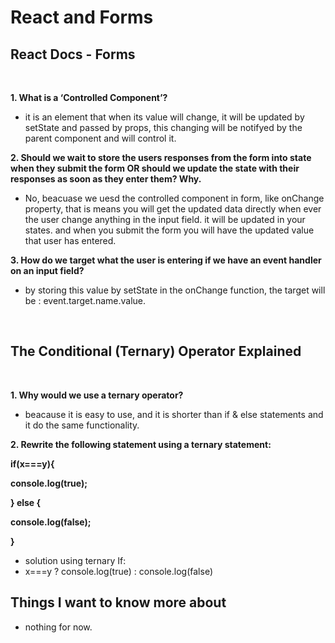 # React and Forms




## React Docs - Forms

</br>


**1. What is a ‘Controlled Component’?**
- it is an element that when its value will change, it will be updated by setState and passed by props, this changing will be notifyed by the parent component and will control it.

**2. Should we wait to store the users responses from the form into state when they submit the form OR should we update the state with their responses as soon as they enter them? Why.**
- No, beacuase we uesd the controlled component in form, like onChange property, that is means you will get the updated data directly when ever the user change anything in the input field. it will be updated in your states. and when you submit the form you will have the updated value that user has entered.


**3. How do we target what the user is entering if we have an event handler on an input field?**
- by storing this value by setState in the onChange function, the target will be : event.target.name.value.

</br>

## The Conditional (Ternary) Operator Explained
</br>

**1. Why would we use a ternary operator?**
- beacause it is easy to use, and it is shorter than if & else statements and it do the same functionality.

**2. Rewrite the following statement using a ternary statement:**

  **if(x===y){**

 **console.log(true);**

  **} else {**

 **console.log(false);**

  **}**


  - solution using ternary If:
  -  x===y ? console.log(true) : console.log(false)





## Things I want to know more about
- nothing for now.

